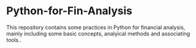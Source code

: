 # Python-for-Fin-Analysis
This repository contains some practices in Python for financial analysis, mainly including some basic concepts, analyical methods and associating tools..
